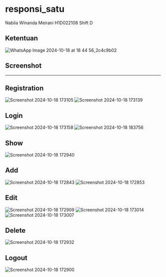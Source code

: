 # responsi_satu

Nabila Winanda Meirani
H1D022108
Shift D

## Ketentuan
![WhatsApp Image 2024-10-18 at 18 44 56_2c4c9b02](https://github.com/user-attachments/assets/28e6fc1f-3f0c-4dad-b96e-63c120ffa208)


## Screenshot
<hr> 

## Registration
![Screenshot 2024-10-18 173105](https://github.com/user-attachments/assets/0aa2d8cb-1fbe-4985-bce2-752d06fee159)
![Screenshot 2024-10-18 173139](https://github.com/user-attachments/assets/202d321f-fe7f-4563-8fb4-62481cd63e77)

## Login
![Screenshot 2024-10-18 173158](https://github.com/user-attachments/assets/cda2cb44-2842-432d-8cb9-b4eb44c73734)
![Screenshot 2024-10-18 183756](https://github.com/user-attachments/assets/8c230d14-470d-43e0-aa70-b02e7c806884)

## Show
![Screenshot 2024-10-18 172940](https://github.com/user-attachments/assets/401dbacd-1848-4b55-87aa-fef4fd043f9d)

## Add
![Screenshot 2024-10-18 172843](https://github.com/user-attachments/assets/4d837d80-de41-4c5c-bc02-248224d9dd99)
![Screenshot 2024-10-18 172853](https://github.com/user-attachments/assets/0b649894-bcbe-4766-878a-ad18f267ea28)

## Edit
![Screenshot 2024-10-18 172909](https://github.com/user-attachments/assets/38b5d166-89fa-4064-b750-420734d6aa8b)
![Screenshot 2024-10-18 173014](https://github.com/user-attachments/assets/bcee827a-df18-4365-9553-a136226e0fbe)
![Screenshot 2024-10-18 173007](https://github.com/user-attachments/assets/3a1eae17-3c7f-4937-bcd5-d8c852b09a5e)

## Delete
![Screenshot 2024-10-18 172932](https://github.com/user-attachments/assets/d8f06e91-d9be-4e74-a28d-f702633b06c3)

## Logout
![Screenshot 2024-10-18 172900](https://github.com/user-attachments/assets/e2b6a87c-c525-4349-9ff4-7d9998dc84c3)




